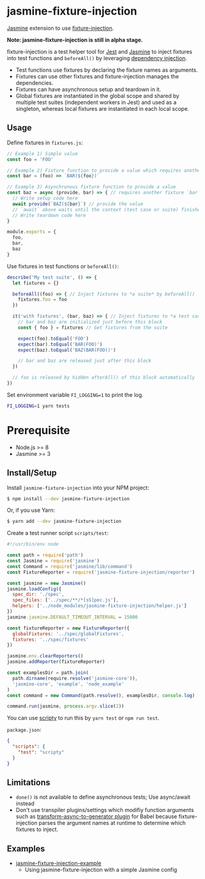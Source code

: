 # jasmine-fixture-injection

[Jasmine](https://jasmine.github.io/) extension to use [fixture-injection](https://github.com/yatsu/fixture-injection).

__Note: jasmine-fixture-injection is still in alpha stage.__

fixture-injection is a test helper tool for [Jest](https://jestjs.io/) and [Jasmine](https://jasmine.github.io/) to inject fixtures into test functions and `beforeAll()` by leveraging [dependency injection](https://www.wikiwand.com/en/Dependency_injection).

* Test functions use fixtures by declaring the fixture names as arguments.
* Fixtures can use other fixtures and fixture-injection manages the dependencies.
* Fixtures can have asynchronous setup and teardown in it.
* Global fixtures are instantiated in the global scope and shared by multiple test suites (independent workers in Jest) and used as a singleton, whereas local fixtures are instantiated in each local scope.

## Usage

Define fixtures in `fixtures.js`:

```js
// Example 1) Simple value
const foo = 'FOO'

// Example 2) Fixture function to provide a value which requires another fixture `foo`
const bar = (foo) => `BAR(${foo})`

// Example 3) Asynchronous fixture function to provide a value
const baz = async (provide, bar) => { // requires another fixture `bar`
  // Write setup code here
  await provide(`BAZ(${bar}`) // provide the value
  // `await` above waits until the context (test case or suite) finishes
  // Write teardown code here
}

module.exports = {
  foo,
  bar,
  baz
}
```

Use fixtures in test functions or `beforeAll()`:

```js
describe('My test suite', () => {
  let fixtures = {}

  beforeAll((foo) => { // Inject fixtures to *a suite* by beforeAll()
    fixtures.foo = foo
  })

  it('with fixtures', (bar, baz) => { // Inject fixtures to *a test case*
    // bar and baz are initialized just before this block
    const { foo } = fixtures // Get fixtures from the suite

    expect(foo).toEqual('FOO')
    expect(bar).toEqual('BAR(FOO)')
    expect(baz).toEqual('BAZ(BAR(FOO))')

    // bar and baz are released just after this block
  })

  // foo is released by hidden afterAll() of this block automatically
})
```

Set environment variable `FI_LOGGING=1` to print the log.

```sh
FI_LOGGING=1 yarn tests
```

# Prerequisite

* Node.js >= 8
* Jasmine >= 3

## Install/Setup

Install `jasmine-fixture-injection` into your NPM project:

```sh
$ npm install --dev jasmine-fixture-injection
```

Or, if you use Yarn:

```sh
$ yarn add --dev jasmine-fixture-injection
```

Create a test runner script `scripts/test`:

```js
#!/usr/bin/env node

const path = require('path')
const Jasmine = require('jasmine')
const Command = require('jasmine/lib/command')
const FixtureReporter = require('jasmine-fixture-injection/reporter')

const jasmine = new Jasmine()
jasmine.loadConfig({
  spec_dir: './spec',
  spec_files: ['../spec/**/*[sS]pec.js'],
  helpers: ['../node_modules/jasmine-fixture-injection/helper.js']
})
jasmine.jasmine.DEFAULT_TIMEOUT_INTERVAL = 15000

const fixtureReporter = new FixtureReporter({
  globalFixtures: '../spec/globalFixtures',
  fixtures: '../spec/fixtures'
})

jasmine.env.clearReporters()
jasmine.addReporter(fixtureReporter)

const examplesDir = path.join(
  path.dirname(require.resolve('jasmine-core')),
  'jasmine-core', 'example', 'node_example'
)
const command = new Command(path.resolve(), examplesDir, console.log)

command.run(jasmine, process.argv.slice(2))
```

You can use [scripty](https://www.npmjs.com/package/scripty) to run this by `yarn test` or `npm run test`.

`package.json`:

```json
{
  "scripts": {
    "test": "scripty"
  }
}
```

## Limitations

* `done()` is not available to define asynchronous tests; Use async/await instead
* Don't use transpiler plugins/settings which modifiy function arguments such as [transform-async-to-generator plugin](https://babeljs.io/docs/en/babel-plugin-transform-async-to-generator) for Babel because fixture-injection parses the argument names at runtime to determine which fixtures to inject.

## Examples

* [jasmine-fixture-injection-example](https://github.com/yatsu/fixture-injection/tree/master/packages/jasmine-fixture-injection-example)
  * Using jasmine-fixture-injection with a simple Jasmine config
